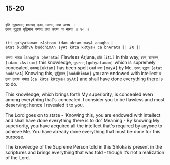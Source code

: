 ## 15-20


```shloka-sa

इति गुह्यतमम् शास्त्रम् इदम् उक्तम् मया अनघ ।
एतत् बुद्ध्वा बुद्धिमान् स्यात् कृत कृत्यः च भारत ॥ २० ॥

```
```shloka-sa-hk

iti guhyatamam zAstram idam uktam mayA anagha |
etat buddhvA buddhimAn syAt kRta kRtyaH ca bhArata || 20 ||

```
`अनघ भारत` `[anagha bhArata]` Flawless Arjuna, `इति` `[iti]` in this way, `इदम् शास्त्रम्` `[idam zAstram]` this knowledge, `गुह्यतमम्` `[guhyatamam]` which is supremely concealed, `उक्तम्` `[uktam]` has been spelt out `मया` `[mayA]` by Me. `एतत् बुद्ध्वा` `[etat buddhvA]` Knowing this, `बुद्धिमान्` `[buddhimAn]` you are endowed with intellect `च कृत कृत्यः स्यात्` `[ca kRta kRtyaH syAt]` and shall have done everything there is to do.

This knowledge, which brings forth My superiority, is concealed even among everything that's concealed. I consider you to be flawless and most deserving; hence I revealed it to you. 

The Lord goes on to state - 'Knowing this, you are endowed with intellect and shall have done everything there is to do’. Meaning - By knowing My superiority, you have acquired all the intellect that's required by anyone to achieve Me. You have already done everything that must be done for this purpose.

The knowledge of the Supreme Person told in this Shloka is present in the scriptures and brings everything that was told - though it’s not a realization of the Lord.



